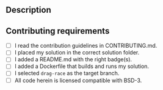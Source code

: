 ## Description
<!--
Add your description here.
-->

## Contributing requirements
<!--
Make sure your PR conforms to the requirements set out in CONTRIBUTING.md:
-->

<!--
When ticking below boxes, please don't leave spaces between the 'x' and the square brackets, as that breaks the checkbox rendering in the PRs.
Right: [x]
Wrong: [x ]
-->
* [ ] I read the contribution guidelines in CONTRIBUTING.md.
* [ ] I placed my solution in the correct solution folder.
* [ ] I added a README.md with the right badge(s).
* [ ] I added a Dockerfile that builds and runs my solution.
* [ ] I selected `drag-race` as the target branch.
* [ ] All code herein is licensed compatible with BSD-3.
